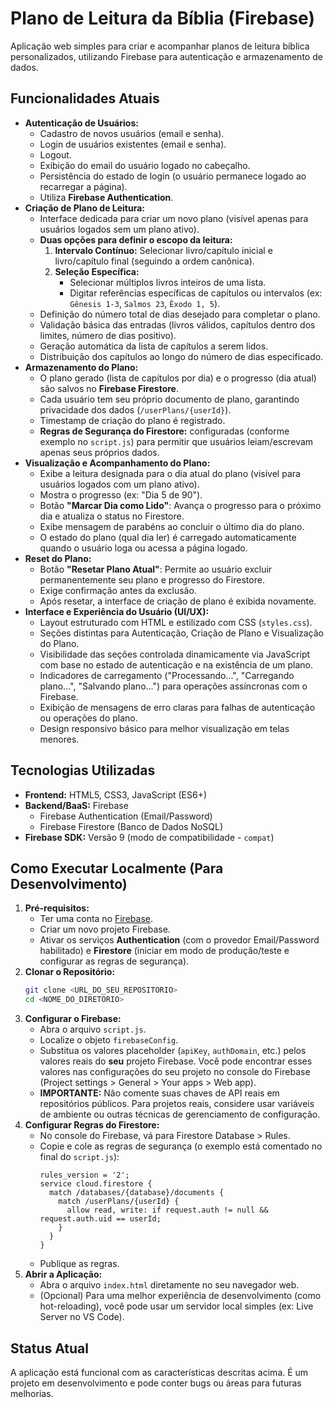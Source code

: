 # Plano de Leitura da Bíblia (Firebase)

Aplicação web simples para criar e acompanhar planos de leitura bíblica personalizados, utilizando Firebase para autenticação e armazenamento de dados.

## Funcionalidades Atuais

*   **Autenticação de Usuários:**
    *   Cadastro de novos usuários (email e senha).
    *   Login de usuários existentes (email e senha).
    *   Logout.
    *   Exibição do email do usuário logado no cabeçalho.
    *   Persistência do estado de login (o usuário permanece logado ao recarregar a página).
    *   Utiliza **Firebase Authentication**.
*   **Criação de Plano de Leitura:**
    *   Interface dedicada para criar um novo plano (visível apenas para usuários logados sem um plano ativo).
    *   **Duas opções para definir o escopo da leitura:**
        1.  **Intervalo Contínuo:** Selecionar livro/capítulo inicial e livro/capítulo final (seguindo a ordem canônica).
        2.  **Seleção Específica:**
            *   Selecionar múltiplos livros inteiros de uma lista.
            *   Digitar referências específicas de capítulos ou intervalos (ex: `Gênesis 1-3`, `Salmos 23`, `Êxodo 1, 5`).
    *   Definição do número total de dias desejado para completar o plano.
    *   Validação básica das entradas (livros válidos, capítulos dentro dos limites, número de dias positivo).
    *   Geração automática da lista de capítulos a serem lidos.
    *   Distribuição dos capítulos ao longo do número de dias especificado.
*   **Armazenamento do Plano:**
    *   O plano gerado (lista de capítulos por dia) e o progresso (dia atual) são salvos no **Firebase Firestore**.
    *   Cada usuário tem seu próprio documento de plano, garantindo privacidade dos dados (`/userPlans/{userId}`).
    *   Timestamp de criação do plano é registrado.
    *   **Regras de Segurança do Firestore:** configuradas (conforme exemplo no `script.js`) para permitir que usuários leiam/escrevam apenas seus próprios dados.
*   **Visualização e Acompanhamento do Plano:**
    *   Exibe a leitura designada para o dia atual do plano (visível para usuários logados com um plano ativo).
    *   Mostra o progresso (ex: "Dia 5 de 90").
    *   Botão **"Marcar Dia como Lido"**: Avança o progresso para o próximo dia e atualiza o status no Firestore.
    *   Exibe mensagem de parabéns ao concluir o último dia do plano.
    *   O estado do plano (qual dia ler) é carregado automaticamente quando o usuário loga ou acessa a página logado.
*   **Reset do Plano:**
    *   Botão **"Resetar Plano Atual"**: Permite ao usuário excluir permanentemente seu plano e progresso do Firestore.
    *   Exige confirmação antes da exclusão.
    *   Após resetar, a interface de criação de plano é exibida novamente.
*   **Interface e Experiência do Usuário (UI/UX):**
    *   Layout estruturado com HTML e estilizado com CSS (`styles.css`).
    *   Seções distintas para Autenticação, Criação de Plano e Visualização do Plano.
    *   Visibilidade das seções controlada dinamicamente via JavaScript com base no estado de autenticação e na existência de um plano.
    *   Indicadores de carregamento ("Processando...", "Carregando plano...", "Salvando plano...") para operações assíncronas com o Firebase.
    *   Exibição de mensagens de erro claras para falhas de autenticação ou operações do plano.
    *   Design responsivo básico para melhor visualização em telas menores.

## Tecnologias Utilizadas

*   **Frontend:** HTML5, CSS3, JavaScript (ES6+)
*   **Backend/BaaS:** Firebase
    *   Firebase Authentication (Email/Password)
    *   Firebase Firestore (Banco de Dados NoSQL)
*   **Firebase SDK:** Versão 9 (modo de compatibilidade - `compat`)

## Como Executar Localmente (Para Desenvolvimento)

1.  **Pré-requisitos:**
    *   Ter uma conta no [Firebase](https://firebase.google.com/).
    *   Criar um novo projeto Firebase.
    *   Ativar os serviços **Authentication** (com o provedor Email/Password habilitado) e **Firestore** (iniciar em modo de produção/teste e configurar as regras de segurança).
2.  **Clonar o Repositório:**
    ```bash
    git clone <URL_DO_SEU_REPOSITORIO>
    cd <NOME_DO_DIRETORIO>
    ```
3.  **Configurar o Firebase:**
    *   Abra o arquivo `script.js`.
    *   Localize o objeto `firebaseConfig`.
    *   Substitua os valores placeholder (`apiKey`, `authDomain`, etc.) pelos valores reais do **seu** projeto Firebase. Você pode encontrar esses valores nas configurações do seu projeto no console do Firebase (Project settings > General > Your apps > Web app).
    *   **IMPORTANTE:** Não comente suas chaves de API reais em repositórios públicos. Para projetos reais, considere usar variáveis de ambiente ou outras técnicas de gerenciamento de configuração.
4.  **Configurar Regras do Firestore:**
    *   No console do Firebase, vá para Firestore Database > Rules.
    *   Copie e cole as regras de segurança (o exemplo está comentado no final do `script.js`):
        ```text
        rules_version = '2';
        service cloud.firestore {
          match /databases/{database}/documents {
            match /userPlans/{userId} {
              allow read, write: if request.auth != null && request.auth.uid == userId;
            }
          }
        }
        ```
    *   Publique as regras.
5.  **Abrir a Aplicação:**
    *   Abra o arquivo `index.html` diretamente no seu navegador web.
    *   (Opcional) Para uma melhor experiência de desenvolvimento (como hot-reloading), você pode usar um servidor local simples (ex: Live Server no VS Code).

## Status Atual

A aplicação está funcional com as características descritas acima. É um projeto em desenvolvimento e pode conter bugs ou áreas para futuras melhorias.
